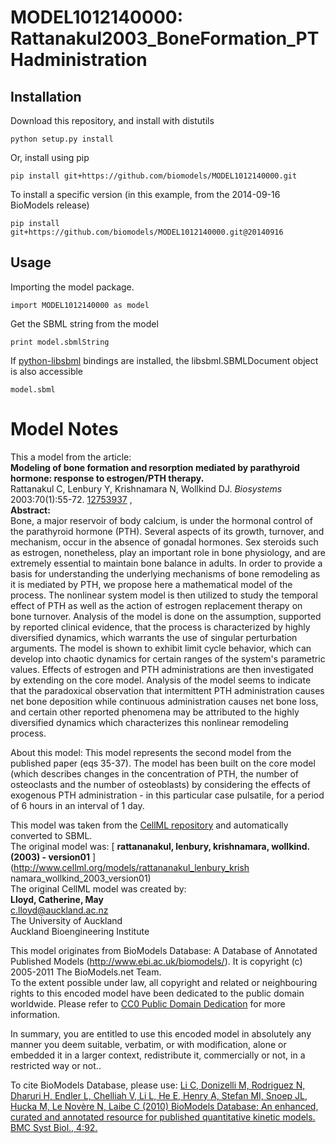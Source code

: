 # MODEL1012140000: Rattanakul2003_BoneFormation_PTHadministration

## Installation

Download this repository, and install with distutils

`python setup.py install`

Or, install using pip

`pip install git+https://github.com/biomodels/MODEL1012140000.git`

To install a specific version (in this example, from the 2014-09-16 BioModels release)

`pip install git+https://github.com/biomodels/MODEL1012140000.git@20140916`

## Usage

Importing the model package.

`import MODEL1012140000 as model`

Get the SBML string from the model

`print model.sbmlString`

If [python-libsbml](https://pypi.python.org/pypi/python-libsbml) bindings are
installed, the libsbml.SBMLDocument object is also accessible

`model.sbml`


# Model Notes


This a model from the article:  
**Modeling of bone formation and resorption mediated by parathyroid hormone: response to estrogen/PTH therapy.**   
Rattanakul C, Lenbury Y, Krishnamara N, Wollkind DJ. _Biosystems_
2003:70(1):55-72. [12753937](http://www.ncbi.nlm.nih.gov/pubmed/12753937) ,  
**Abstract:**   
Bone, a major reservoir of body calcium, is under the hormonal control of the
parathyroid hormone (PTH). Several aspects of its growth, turnover, and
mechanism, occur in the absence of gonadal hormones. Sex steroids such as
estrogen, nonetheless, play an important role in bone physiology, and are
extremely essential to maintain bone balance in adults. In order to provide a
basis for understanding the underlying mechanisms of bone remodeling as it is
mediated by PTH, we propose here a mathematical model of the process. The
nonlinear system model is then utilized to study the temporal effect of PTH as
well as the action of estrogen replacement therapy on bone turnover. Analysis
of the model is done on the assumption, supported by reported clinical
evidence, that the process is characterized by highly diversified dynamics,
which warrants the use of singular perturbation arguments. The model is shown
to exhibit limit cycle behavior, which can develop into chaotic dynamics for
certain ranges of the system's parametric values. Effects of estrogen and PTH
administrations are then investigated by extending on the core model. Analysis
of the model seems to indicate that the paradoxical observation that
intermittent PTH administration causes net bone deposition while continuous
administration causes net bone loss, and certain other reported phenomena may
be attributed to the highly diversified dynamics which characterizes this
nonlinear remodeling process.

About this model: This model represents the second model from the published
paper (eqs 35-37). The model has been built on the core model (which describes
changes in the concentration of PTH, the number of osteoclasts and the number
of osteoblasts) by considering the effects of exogenous PTH administration -
in this particular case pulsatile, for a period of 6 hours in an interval of 1
day.

This model was taken from the [CellML
repository](http://www.cellml.org/models) and automatically converted to SBML.  
The original model was: [ **rattananakul, lenbury, krishnamara, wollkind.
(2003) - version01** ](http://www.cellml.org/models/rattananakul_lenbury_krish
namara_wollkind_2003_version01)  
The original CellML model was created by:  
**Lloyd, Catherine, May**   
c.lloyd@auckland.ac.nz  
The University of Auckland  
Auckland Bioengineering Institute  

This model originates from BioModels Database: A Database of Annotated
Published Models (http://www.ebi.ac.uk/biomodels/). It is copyright (c)
2005-2011 The BioModels.net Team.  
To the extent possible under law, all copyright and related or neighbouring
rights to this encoded model have been dedicated to the public domain
worldwide. Please refer to [CC0 Public Domain
Dedication](http://creativecommons.org/publicdomain/zero/1.0/) for more
information.

In summary, you are entitled to use this encoded model in absolutely any
manner you deem suitable, verbatim, or with modification, alone or embedded it
in a larger context, redistribute it, commercially or not, in a restricted way
or not..  
  
To cite BioModels Database, please use: [Li C, Donizelli M, Rodriguez N,
Dharuri H, Endler L, Chelliah V, Li L, He E, Henry A, Stefan MI, Snoep JL,
Hucka M, Le Novère N, Laibe C (2010) BioModels Database: An enhanced, curated
and annotated resource for published quantitative kinetic models. BMC Syst
Biol., 4:92.](http://www.ncbi.nlm.nih.gov/pubmed/20587024)


